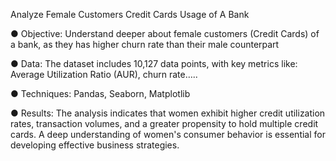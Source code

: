 Analyze Female Customers Credit Cards Usage of A Bank	  

●	Objective: Understand deeper about female customers (Credit Cards) of a bank, as they has higher churn rate than their male counterpart

●	Data: The dataset includes 10,127 data points, with key metrics like: Average Utilization Ratio (AUR), churn rate…..

●	Techniques: Pandas, Seaborn, Matplotlib

●	Results: The analysis indicates that women exhibit higher credit utilization rates, transaction volumes, and a greater propensity to hold multiple credit cards. A deep understanding of women's consumer behavior is essential for developing effective business strategies.
